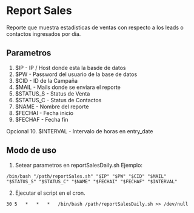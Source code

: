 # Report Sales
Reporte que muestra estadisticas de ventas con respecto a los leads o contactos ingresados por dia.

## Parametros
1. $IP - IP / Host donde esta la basde de datos
2. $PW - Password del usuario de la base de datos
3. $CID - ID de la Campaña
4. $MAIL - Mails donde se enviara el reporte
5. $STATUS_S - Status de Venta
6. $STATUS_C - Status de Contactos
7. $NAME - Nombre del reporte
8. $FECHAI - Fecha inicio
9. $FECHAF - Fecha fin

Opcional
10. $INTERVAL - Intervalo de horas en entry_date 

## Modo de uso
1. Setear parametros en reportSalesDaily.sh
Ejemplo:

`/bin/bash "/path/reportSales.sh" "$IP" "$PW" "$CID" "$MAIL" "$STATUS_S" "$STATUS_C" "$NAME" "$FECHAI" "$FECHAF" "$INTERVAL"`

2. Ejecutar el script en el cron.

`30	5	*	*	*	/bin/bash /path/reportSalesDaily.sh >> /dev/null`
